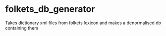 # folkets_db_generator
Takes dictionary xml files from folkets lexicon and makes a denormalised db containing them
